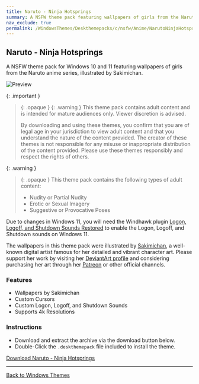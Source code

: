 ```yaml
---
title: Naruto - Ninja Hotsprings
summary: A NSFW theme pack featuring wallpapers of girls from the Naruto anime series, illustrated by Sakimichan
nav_exclude: true
permalink: /WindowsThemes/Deskthemepacks/c/nsfw/Anime/NarutoNinjaHotsprings
---
```


## Naruto - Ninja Hotsprings

A NSFW theme pack for Windows 10 and 11 featuring wallpapers of girls from the Naruto anime series, illustrated by Sakimichan.

![Preview](https://gitlab.com/the-back-room/deskthemepacks/nsfw/naruto-ninja-hotsprings/-/raw/main/Extras/Preview.bmp)

{: .important }
> {: .opaque }
> {: .warning }
> This theme pack contains adult content and is intended for mature audiences only. Viewer discretion is advised.
> 
> By downloading and using these themes, you confirm that you are of legal age in your jurisdiction to view adult content and that you understand the nature of the content provided. The creator of these themes is not responsible for any misuse or inappropriate distribution of the content provided. Please use these themes responsibly and respect the rights of others.

{: .warning }
> {: .opaque }
> This theme pack contains the following types of adult content:
> 
> - Nudity or Partial Nudity
> - Erotic or Sexual Imagery
> - Suggestive or Provocative Poses

Due to changes in Windows 11, you will need the Windhawk plugin [Logon, Logoff, and Shutdown Sounds Restored](https://windhawk.net/mods/logon-logoff-shutdown-sounds) to enable the Logon, Logoff, and Shutdown sounds on Windows 11.

The wallpapers in this theme pack were illustrated by [Sakimichan](https://www.deviantart.com/sakimichan), a well-known digital artist famous for her detailed and vibrant character art. Please support her work by visiting her [DeviantArt profile](https://www.deviantart.com/sakimichan) and considering purchasing her art through her [Patreon](https://www.patreon.com/sakimichan) or other official channels.

### Features

- Wallpapers by Sakimichan
- Custom Cursors
- Custom Logon, Logoff, and Shutdown Sounds
- Supports 4k Resolutions

### Instructions

- Download and extract the archive via the download button below.
- Double-Click the `.deskthemepack` file included to install the theme.

<a href="https://gitlab.com/the-back-room/deskthemepacks/nsfw/naruto-ninja-hotsprings/-/archive/main/naruto-ninja-hotsprings-main.zip" class="btn btn--primary btn--lg" target="_blank" rel="noopener noreferrer">Download Naruto - Ninja Hotsprings</a> 

---

<a href="/WindowsThemes" class="btn btn--secondary btn--sm">Back to Windows Themes</a> 